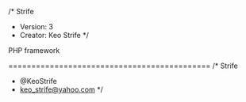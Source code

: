 /* Strife
 * Version: 3
 * Creator: Keo Strife
 */


PHP framework


============================================
/* Strife
 * @KeoStrife
 * keo_strife@yahoo.com
 */
